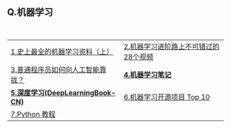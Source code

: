<h2>Q.机器学习</h2>

<table>
  <tr>
    <td><a href="https://yq.aliyun.com/articles/43089">1.史上最全的机器学习资料（上）</a></td>
    <td><a href="http://www.chinarobots.cn/JiQiXueXi/909.html">2.机器学习进阶路上不可错过的28个视频</a></td>
  </tr>
  <tr>
    <td><a href="https://www.zhihu.com/question/51039416">3.普通程序员如何向人工智能靠拢？</a></td>
    <td><a href="https://github.com/zlotus/notes-LSJU-machine-learning"><Strong>4.机器学习笔记</Strong></a></td>
  </tr>
  <tr>
    <td><a href="https://github.com/ExtremeMart/DeepLearningBook-CN"><Strong>5.深度学习(DeepLearningBook-CN)</Strong></a></td>
    <td><a href="https://news.cnblogs.com/n/597512/">6.机器学习开源项目 Top 10</a></td>
  </tr>
   <tr>
    <td><a href="https://www.liaoxuefeng.com/wiki/0014316089557264a6b348958f449949df42a6d3a2e542c000">7.Python 教程</a></td>
  </tr>
</table>
